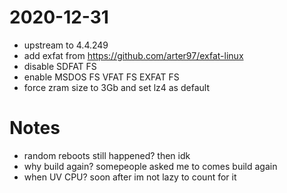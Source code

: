 # 2020-12-31
* upstream to 4.4.249
* add exfat from https://github.com/arter97/exfat-linux
* disable SDFAT FS
* enable MSDOS FS VFAT FS EXFAT FS
* force zram size to 3Gb and set lz4 as default 

# Notes
* random reboots still happened? then idk
* why build again? somepeople asked me to comes build again
* when UV CPU? soon after im not lazy to count for it